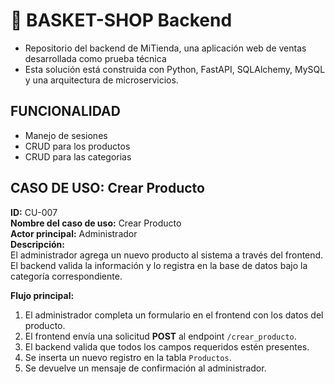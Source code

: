 # 🛒 BASKET-SHOP Backend

- Repositorio del backend de MiTienda, una aplicación web de ventas desarrollada como prueba técnica
- Esta solución está construida con Python, FastAPI, SQLAlchemy, MySQL y una arquitectura de microservicios.


## FUNCIONALIDAD

- Manejo de sesiones
- CRUD para los productos
- CRUD para las categorias


## CASO DE USO: Crear Producto

**ID:** CU-007  
**Nombre del caso de uso:** Crear Producto  
**Actor principal:** Administrador  
**Descripción:**  
El administrador agrega un nuevo producto al sistema a través del frontend. El backend valida la información y lo registra en la base de datos bajo la categoría correspondiente.


**Flujo principal:**
1. El administrador completa un formulario en el frontend con los datos del producto.
2. El frontend envía una solicitud **POST** al endpoint `/crear_producto`.
3. El backend valida que todos los campos requeridos estén presentes.
4. Se inserta un nuevo registro en la tabla `Productos`.
5. Se devuelve un mensaje de confirmación al administrador.

